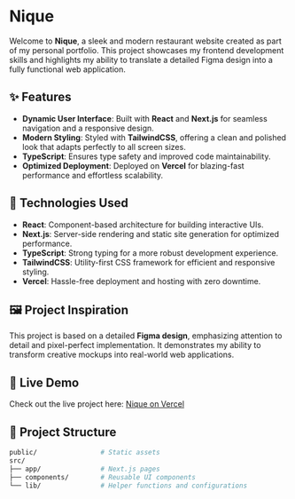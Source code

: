 # Nique

Welcome to **Nique**, a sleek and modern restaurant website created as part of my personal portfolio. This project showcases my frontend development skills and highlights my ability to translate a detailed Figma design into a fully functional web application.

## ✨ Features

- **Dynamic User Interface**: Built with **React** and **Next.js** for seamless navigation and a responsive design.
- **Modern Styling**: Styled with **TailwindCSS**, offering a clean and polished look that adapts perfectly to all screen sizes.
- **TypeScript**: Ensures type safety and improved code maintainability.
- **Optimized Deployment**: Deployed on **Vercel** for blazing-fast performance and effortless scalability.

## 🚀 Technologies Used

- **React**: Component-based architecture for building interactive UIs.
- **Next.js**: Server-side rendering and static site generation for optimized performance.
- **TypeScript**: Strong typing for a more robust development experience.
- **TailwindCSS**: Utility-first CSS framework for efficient and responsive styling.
- **Vercel**: Hassle-free deployment and hosting with zero downtime.

## 🖼️ Project Inspiration

This project is based on a detailed **Figma design**, emphasizing attention to detail and pixel-perfect implementation. It demonstrates my ability to transform creative mockups into real-world web applications.

## 🔗 Live Demo

Check out the live project here: [Nique on Vercel](https://nique-iwmartnz.vercel.app/)

## 📂 Project Structure

```bash
public/                # Static assets
src/
├── app/               # Next.js pages
├── components/        # Reusable UI components
└── lib/               # Helper functions and configurations
